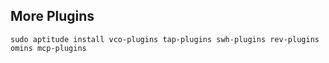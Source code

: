 ## More Plugins ##

`sudo aptitude install vco-plugins tap-plugins swh-plugins rev-plugins omins mcp-plugins`